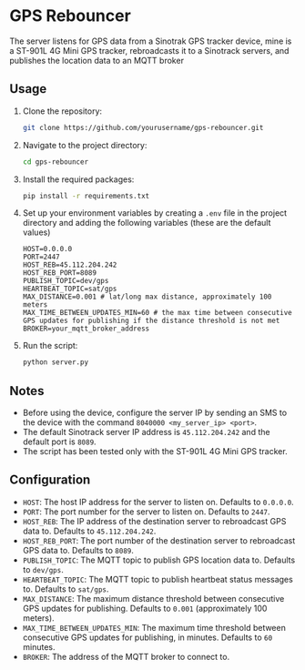 # GPS Rebouncer

The server listens for GPS data from a Sinotrak GPS tracker device, mine is a ST-901L 4G Mini GPS tracker, rebroadcasts it to a Sinotrack servers, and publishes the location data to an MQTT broker

## Usage

1. Clone the repository:

   ```bash
   git clone https://github.com/yourusername/gps-rebouncer.git
   ```

2. Navigate to the project directory:

   ```bash
   cd gps-rebouncer
   ```

3. Install the required packages:

   ```bash
   pip install -r requirements.txt
   ```

4. Set up your environment variables by creating a `.env` file in the project directory and adding the following variables (these are the default values)

   ```
   HOST=0.0.0.0
   PORT=2447
   HOST_REB=45.112.204.242
   HOST_REB_PORT=8089
   PUBLISH_TOPIC=dev/gps
   HEARTBEAT_TOPIC=sat/gps
   MAX_DISTANCE=0.001 # lat/long max distance, approximately 100 meters
   MAX_TIME_BETWEEN_UPDATES_MIN=60 # the max time between consecutive GPS updates for publishing if the distance threshold is not met
   BROKER=your_mqtt_broker_address
   ```

5. Run the script:

   ```bash
   python server.py
   ```

## Notes

- Before using the device, configure the server IP by sending an SMS to the device with the command `8040000 <my_server_ip> <port>`.
- The default Sinotrack server IP address is `45.112.204.242` and the default port is `8089`.
- The script has been tested only with the ST-901L 4G Mini GPS tracker.

## Configuration

- `HOST`: The host IP address for the server to listen on. Defaults to `0.0.0.0`.
- `PORT`: The port number for the server to listen on. Defaults to `2447`.
- `HOST_REB`: The IP address of the destination server to rebroadcast GPS data to. Defaults to `45.112.204.242`.
- `HOST_REB_PORT`: The port number of the destination server to rebroadcast GPS data to. Defaults to `8089`.
- `PUBLISH_TOPIC`: The MQTT topic to publish GPS location data to. Defaults to `dev/gps`.
- `HEARTBEAT_TOPIC`: The MQTT topic to publish heartbeat status messages to. Defaults to `sat/gps`.
- `MAX_DISTANCE`: The maximum distance threshold between consecutive GPS updates for publishing. Defaults to `0.001` (approximately 100 meters).
- `MAX_TIME_BETWEEN_UPDATES_MIN`: The maximum time threshold between consecutive GPS updates for publishing, in minutes. Defaults to `60` minutes.
- `BROKER`: The address of the MQTT broker to connect to.

